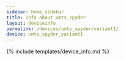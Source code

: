```yaml
---
sidebar: home_sidebar
title: Info about umts_spyder
layout: deviceinfo
permalink: /devices/umts_spyder/variant1/
device: umts_spyder_variant1
---
```

{% include templates/device_info.md %}
